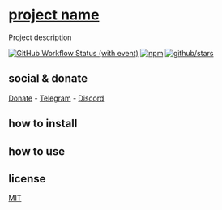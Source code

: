 # [project name](https://project.url)

Project description

[![GitHub Workflow Status (with event)](https://img.shields.io/github/actions/workflow/status/brtmvdl/env/npm-publish.yml?label=GitHub%20Actions&link=https%3A%2F%2Fgithub.com%2Fbrtmvdl%2Fenv%2Factions%2Fworkflows%2Fnpm-publish.yml)](https://github.com/brtmvdl/env/actions/workflows/npm-publish.yml) [![npm](https://img.shields.io/npm/dw/%40brtmvdl/env?label=NPM%20Weekly%20Downloads)](https://www.npmjs.com/package/@brtmvdl/env) [![github/stars](https://img.shields.io/github/stars/brtmvdl/env?style=social)](https://img.shields.io/github/stars/brtmvdl/env?style=social) 

## social & donate

[Donate](https://link.mercadopago.com.br/brtmvdl) - [Telegram](https://t.me/+KRmg5MlqgMk0MTg5) - [Discord](https://discord.gg/auCmnvV2)

## how to install

## how to use

## license

[MIT](./LICENSE)
